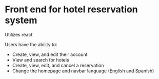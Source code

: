# Front end for hotel reservation system
  Utilizes react
  
  Users have the ability to:
  - Create, view, and edit their account
  - View and search for hotels
  - Create, view, edit, and cancel a reservation
  - Change the homepage and navbar language (English and Spanish)
